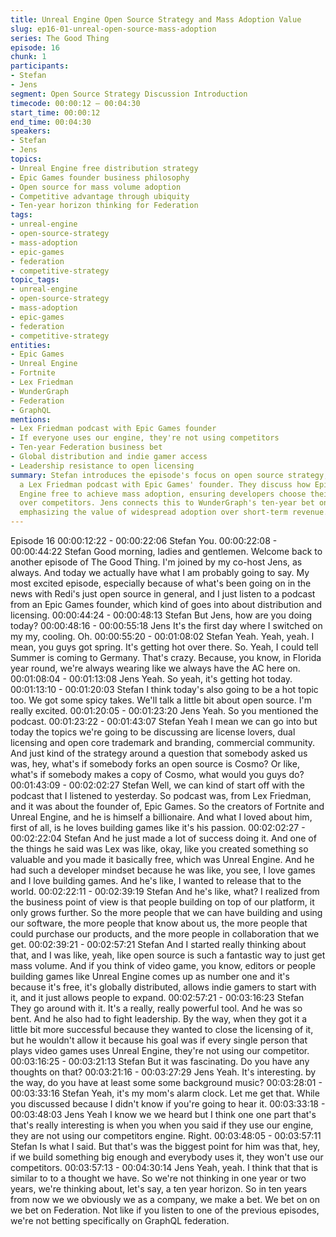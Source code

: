 ```yaml
---
title: Unreal Engine Open Source Strategy and Mass Adoption Value
slug: ep16-01-unreal-open-source-mass-adoption
series: The Good Thing
episode: 16
chunk: 1
participants:
- Stefan
- Jens
segment: Open Source Strategy Discussion Introduction
timecode: 00:00:12 – 00:04:30
start_time: 00:00:12
end_time: 00:04:30
speakers:
- Stefan
- Jens
topics:
- Unreal Engine free distribution strategy
- Epic Games founder business philosophy
- Open source for mass volume adoption
- Competitive advantage through ubiquity
- Ten-year horizon thinking for Federation
tags:
- unreal-engine
- open-source-strategy
- mass-adoption
- epic-games
- federation
- competitive-strategy
topic_tags:
- unreal-engine
- open-source-strategy
- mass-adoption
- epic-games
- federation
- competitive-strategy
entities:
- Epic Games
- Unreal Engine
- Fortnite
- Lex Friedman
- WunderGraph
- Federation
- GraphQL
mentions:
- Lex Friedman podcast with Epic Games founder
- If everyone uses our engine, they're not using competitors
- Ten-year Federation business bet
- Global distribution and indie gamer access
- Leadership resistance to open licensing
summary: Stefan introduces the episode's focus on open source strategy, referencing
  a Lex Friedman podcast with Epic Games' founder. They discuss how Epic made Unreal
  Engine free to achieve mass adoption, ensuring developers choose their platform
  over competitors. Jens connects this to WunderGraph's ten-year bet on Federation,
  emphasizing the value of widespread adoption over short-term revenue.
---
```

Episode 16
00:00:12:22 - 00:00:22:06
Stefan
You.
00:00:22:08 - 00:00:44:22
Stefan
Good morning, ladies and gentlemen. Welcome back to another episode of The Good Thing. I'm
joined by my co-host Jens, as always. And today we actually have what I am probably going to
say. My most excited episode, especially because of what's been going on in the news with
Redi's just open source in general, and I just listen to a podcast from an Epic Games founder,
which kind of goes into about distribution and licensing.
00:00:44:24 - 00:00:48:13
Stefan
But Jens, how are you doing today?
00:00:48:16 - 00:00:55:18
Jens
It's the first day where I switched on my my, cooling. Oh.
00:00:55:20 - 00:01:08:02
Stefan
Yeah. Yeah, yeah. I mean, you guys got spring. It's getting hot over there. So. Yeah, I could tell
Summer is coming to Germany. That's crazy. Because, you know, in Florida year round, we're
always wearing like we always have the AC here on.
00:01:08:04 - 00:01:13:08
Jens
Yeah. So yeah, it's getting hot today.
00:01:13:10 - 00:01:20:03
Stefan
I think today's also going to be a hot topic too. We got some spicy takes. We'll talk a little bit
about open source. I'm really excited.
00:01:20:05 - 00:01:23:20
Jens
Yeah. So you mentioned the podcast.
00:01:23:22 - 00:01:43:07
Stefan
Yeah I mean we can go into but today the topics we're going to be discussing are license lovers,
dual licensing and open core trademark and branding, commercial community. And just kind of
the strategy around a question that somebody asked us was, hey, what's if somebody forks an
open source is Cosmo? Or like, what's if somebody makes a copy of Cosmo, what would you
guys do?
00:01:43:09 - 00:02:02:27
Stefan
Well, we can kind of start off with the podcast that I listened to yesterday. So podcast was, from
Lex Friedman, and it was about the founder of, Epic Games. So the creators of Fortnite and
Unreal Engine, and he is himself a billionaire. And what I loved about him, first of all, is he loves
building games like it's his passion.
00:02:02:27 - 00:02:22:04
Stefan
And he just made a lot of success doing it. And one of the things he said was Lex was like,
okay, like you created something so valuable and you made it basically free, which was Unreal
Engine. And he had such a developer mindset because he was like, you see, I love games and I
love building games. And he's like, I wanted to release that to the world.
00:02:22:11 - 00:02:39:19
Stefan
And he's like, what? I realized from the business point of view is that people building on top of
our platform, it only grows further. So the more people that we can have building and using our
software, the more people that know about us, the more people that could purchase our
products, and the more people in collaboration that we get.
00:02:39:21 - 00:02:57:21
Stefan
And I started really thinking about that, and I was like, yeah, like open source is such a fantastic
way to just get mass volume. And if you think of video game, you know, editors or people
building games like Unreal Engine comes up as number one and it's because it's free, it's
globally distributed, allows indie gamers to start with it, and it just allows people to expand.
00:02:57:21 - 00:03:16:23
Stefan
They go around with it. It's a really, really powerful tool. And he was so bent. And he also had to
fight leadership. By the way, when they got it a little bit more successful because they wanted to
close the licensing of it, but he wouldn't allow it because his goal was if every single person that
plays video games uses Unreal Engine, they're not using our competitor.
00:03:16:25 - 00:03:21:13
Stefan
But it was fascinating. Do you have any thoughts on that?
00:03:21:16 - 00:03:27:29
Jens
Yeah. It's interesting. by the way, do you have at least some some background music?
00:03:28:01 - 00:03:33:16
Stefan
Yeah, it's my mom's alarm clock. Let me get that. While you discussed because I didn't know if
you're going to hear it.
00:03:33:18 - 00:03:48:03
Jens
Yeah I know we we heard but I think one one part that's that's really interesting is when you
when you said if they use our engine, they are not using our competitors engine. Right.
00:03:48:05 - 00:03:57:11
Stefan
Is what I said. But that's was the biggest point for him was that, hey, if we build something big
enough and everybody uses it, they won't use our competitors.
00:03:57:13 - 00:04:30:14
Jens
Yeah, yeah. I think that that is similar to to a thought we have. So we're not thinking in one year
or two years, we're thinking about, let's say, a ten year horizon. So in ten years from now we we
obviously we as a company, we make a bet. We bet on on we bet on Federation. Not like if you
listen to one of the previous episodes, we're not betting specifically on GraphQL federation.